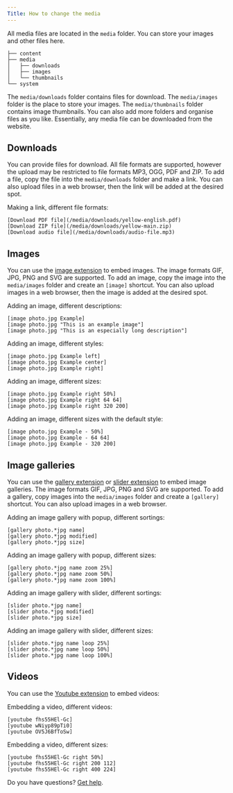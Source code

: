 ```yaml
---
Title: How to change the media 
---
```

All media files are located in the `media` folder. You can store your images and other files here.

``` box-drawing {aria-hidden=true}
├── content
├── media
│   ├── downloads
│   ├── images
│   └── thumbnails
└── system
```

The `media/downloads` folder contains files for download. The `media/images` folder is the place to store your images. The `media/thumbnails` folder contains image thumbnails. You can also add more folders and organise files as you like. Essentially, any media file can be downloaded from the website.

## Downloads

You can provide files for download. All file formats are supported, however the upload may be restricted to file formats MP3, OGG, PDF and ZIP. To add a file, copy the file into the `media/downloads` folder and make a link. You can also upload files in a web browser, then the link will be added at the desired spot.

Making a link, different file formats:

    [Download PDF file](/media/downloads/yellow-english.pdf)
    [Download ZIP file](/media/downloads/yellow-main.zip)
    [Download audio file](/media/downloads/audio-file.mp3)

## Images

You can use the [image extension](https://github.com/annaesvensson/yellow-image) to embed images. The image formats GIF, JPG, PNG and SVG are supported. To add an image, copy the image into the `media/images` folder and create an `[image]` shortcut. You can also upload images in a web browser, then the image is added at the desired spot.

Adding an image, different descriptions:

    [image photo.jpg Example]
    [image photo.jpg "This is an example image"]
    [image photo.jpg "This is an especially long description"]

Adding an image, different styles:

    [image photo.jpg Example left]
    [image photo.jpg Example center]
    [image photo.jpg Example right]

Adding an image, different sizes:

    [image photo.jpg Example right 50%]
    [image photo.jpg Example right 64 64]
    [image photo.jpg Example right 320 200]

Adding an image, different sizes with the default style:

    [image photo.jpg Example - 50%]
    [image photo.jpg Example - 64 64]
    [image photo.jpg Example - 320 200]

## Image galleries

You can use the [gallery extension](https://github.com/annaesvensson/yellow-gallery) or [slider extension](https://github.com/annaesvensson/yellow-slider) to embed image galleries. The image formats GIF, JPG, PNG and SVG are supported. To add a gallery, copy images into the `media/images` folder and create a `[gallery]` shortcut. You can also upload images in a web browser.

Adding an image gallery with popup, different sortings:

    [gallery photo.*jpg name]
    [gallery photo.*jpg modified]
    [gallery photo.*jpg size]

Adding an image gallery with popup, different sizes:

    [gallery photo.*jpg name zoom 25%]
    [gallery photo.*jpg name zoom 50%]
    [gallery photo.*jpg name zoom 100%]

Adding an image gallery with slider, different sortings:

    [slider photo.*jpg name]
    [slider photo.*jpg modified]
    [slider photo.*jpg size]

Adding an image gallery with slider, different sizes:

    [slider photo.*jpg name loop 25%]
    [slider photo.*jpg name loop 50%]
    [slider photo.*jpg name loop 100%]

## Videos

You can use the [Youtube extension](https://github.com/annaesvensson/yellow-youtube) to embed videos:

Embedding a video, different videos:

    [youtube fhs55HEl-Gc]
    [youtube wNiyp89pTi0]
    [youtube OV5J6BfToSw]

Embedding a video, different sizes:

    [youtube fhs55HEl-Gc right 50%]
    [youtube fhs55HEl-Gc right 200 112]
    [youtube fhs55HEl-Gc right 400 224]

Do you have questions? [Get help](.).
